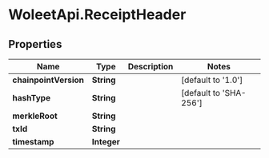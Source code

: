 # WoleetApi.ReceiptHeader

## Properties
Name | Type | Description | Notes
------------ | ------------- | ------------- | -------------
**chainpointVersion** | **String** |  | [default to &#39;1.0&#39;]
**hashType** | **String** |  | [default to &#39;SHA-256&#39;]
**merkleRoot** | **String** |  | 
**txId** | **String** |  | 
**timestamp** | **Integer** |  | 


